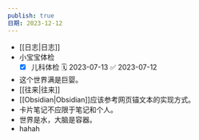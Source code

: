 ```yaml
---
publish: true
日期: 2023-12-12
---
```

- [[日志|日志]]  
- 小宝宝体检  
	- [x] 儿科体检 🗓 2023-07-13 ✅ 2023-07-12  
- 这个世界满是巨婴。  
- [[往来|往来]]  
- [[Obsidian|Obsidian]]应该参考网页锚文本的实现方式。  
- 卡片笔记不应限于笔记和个人。   
- 世界是水，大脑是容器。  
- hahah  
